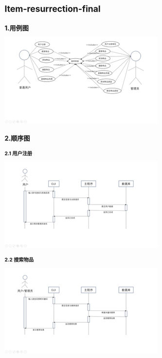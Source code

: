 # Item-resurrection-final
## 1.用例图
![image](images/yonglitu.png)

## 2.顺序图
### 2.1 用户注册
![image](/images/shunxutu1.png)

### 2.2 搜索物品
![image](/images/shunxutu2.png)

